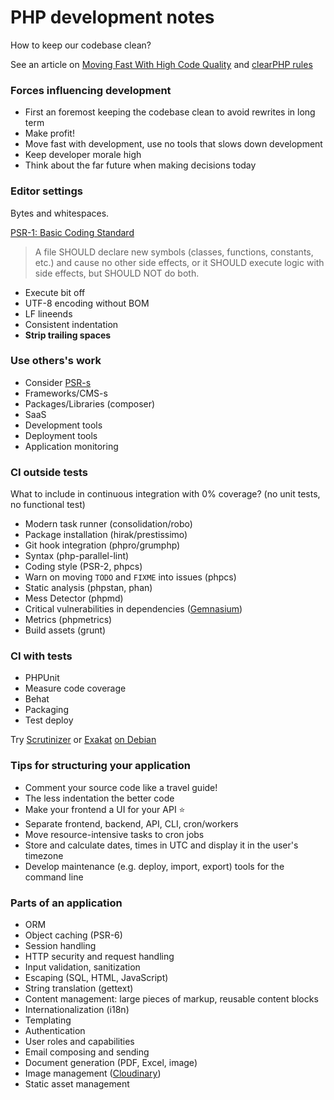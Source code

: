 # PHP development notes

How to keep our codebase clean?

See an article on [Moving Fast With High Code Quality](https://engineering.quora.com/Moving-Fast-With-High-Code-Quality)
and [clearPHP rules](https://github.com/dseguy/clearPHP)

### Forces influencing development

- First an foremost keeping the codebase clean to avoid rewrites in long term
- Make profit!
- Move fast with development, use no tools that slows down development
- Keep developer morale high
- Think about the far future when making decisions today

### Editor settings

Bytes and whitespaces.

[PSR-1: Basic Coding Standard](http://www.php-fig.org/psr/psr-1/)

> A file SHOULD declare new symbols (classes, functions, constants, etc.) and cause no other side effects,
> or it SHOULD execute logic with side effects,
> but SHOULD NOT do both.

- Execute bit off
- UTF-8 encoding without BOM
- LF lineends
- Consistent indentation
- **Strip trailing spaces**

### Use others's work

- Consider [PSR-s](http://www.php-fig.org/psr/)
- Frameworks/CMS-s
- Packages/Libraries (composer)
- SaaS
- Development tools
- Deployment tools
- Application monitoring

### CI outside tests

What to include in continuous integration with 0% coverage?
(no unit tests, no functional test)

- Modern task runner (consolidation/robo)
- Package installation (hirak/prestissimo)
- Git hook integration (phpro/grumphp)
- Syntax (php-parallel-lint)
- Coding style (PSR-2, phpcs)
- Warn on moving `TODO` and `FIXME` into issues (phpcs)
- Static analysis (phpstan, phan)
- Mess Detector (phpmd)
- Critical vulnerabilities in dependencies ([Gemnasium](https://gemnasium.com/))
- Metrics (phpmetrics)
- Build assets (grunt)

### CI with tests

- PHPUnit
- Measure code coverage
- Behat
- Packaging
- Test deploy

Try [Scrutinizer](https://scrutinizer-ci.com/) or [Exakat](https://www.exakat.io/)
[on Debian](https://exakat.readthedocs.io/en/latest/Installation.html#quick-installation-with-debian-ubuntu)

### Tips for structuring your application

- Comment your source code like a travel guide!
- The less indentation the better code
- Make your frontend a UI for your API :star:
- Separate frontend, backend, API, CLI, cron/workers
- Move resource-intensive tasks to cron jobs
- Store and calculate dates, times in UTC and display it in the user's timezone
- Develop maintenance (e.g. deploy, import, export) tools for the command line

### Parts of an application

- ORM
- Object caching (PSR-6)
- Session handling
- HTTP security and request handling
- Input validation, sanitization
- Escaping (SQL, HTML, JavaScript)
- String translation (gettext)
- Content management: large pieces of markup, reusable content blocks
- Internationalization (i18n)
- Templating
- Authentication
- User roles and capabilities
- Email composing and sending
- Document generation (PDF, Excel, image)
- Image management ([Cloudinary](https://cloudinary.com/))
- Static asset management
